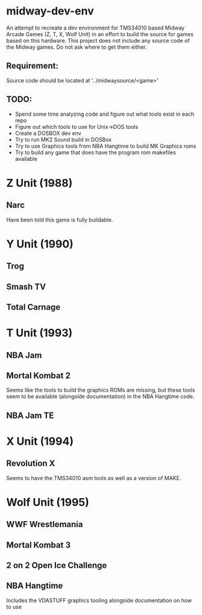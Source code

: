# midway-dev-env
An attempt to recreate a dev environment for TMS34010 based Midway Arcade Games (Z, T, X, Wolf Unit) in an effort to build the source for games based on this hardware. This project does not include any source code of the Midway games. Do not ask where to get them either.

## Requirement:
Source code should be located at '../midwaysource/\<game\>'

## TODO:
- Spend some time analyzing code and figure out what tools exist in each repo
- Figure out which tools to use for Unix->DOS tools
- Create a DOSBOX dev env
- Try to run MK2 Sound build in DOSBox
- Try to use Graphics tools from NBA Hangtime to build MK Graphics roms
- Try to build any game that does have the program rom makefiles available

# Z Unit (1988)
## Narc
Have been told this game is fully buildable.

# Y Unit (1990)

## Trog

## Smash TV

## Total Carnage

# T Unit (1993)

## NBA Jam

## Mortal Kombat 2
Seems like the tools to build the graphics ROMs are missing, but these tools seem to be available (alongside documentation) in the NBA Hangtime code.

## NBA Jam TE

# X Unit (1994)

## Revolution X
Seems to have the TMS34010 asm tools as well as a version of MAKE.

# Wolf Unit (1995)

## WWF Wrestlemania

## Mortal Kombat 3

## 2 on 2 Open Ice Challenge

## NBA Hangtime
Includes the VDASTUFF graphics tooling alongside documentation on how to use